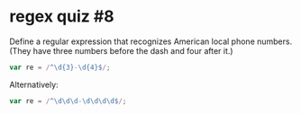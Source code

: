 # regex quiz #8

Define a regular expression that recognizes American local phone numbers. (They have three numbers before the dash and four after it.)

```js
var re = /^\d{3}-\d{4}$/;
```

Alternatively:

```js
var re = /^\d\d\d-\d\d\d\d$/;
```
